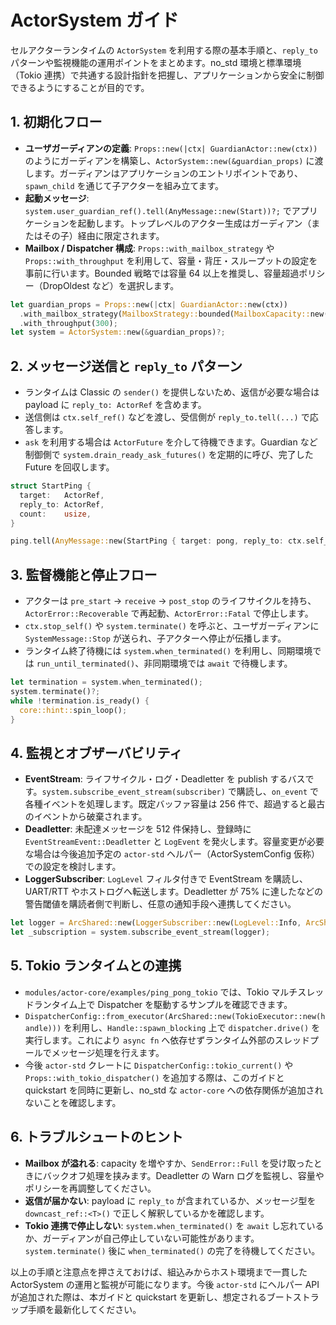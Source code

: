 # ActorSystem ガイド

セルアクターランタイムの `ActorSystem` を利用する際の基本手順と、`reply_to` パターンや監視機能の運用ポイントをまとめます。no_std 環境と標準環境（Tokio 連携）で共通する設計指針を把握し、アプリケーションから安全に制御できるようにすることが目的です。

## 1. 初期化フロー

- **ユーザガーディアンの定義**: `Props::new(|ctx| GuardianActor::new(ctx))` のようにガーディアンを構築し、`ActorSystem::new(&guardian_props)` に渡します。ガーディアンはアプリケーションのエントリポイントであり、`spawn_child` を通じて子アクターを組み立てます。
- **起動メッセージ**: `system.user_guardian_ref().tell(AnyMessage::new(Start))?;` でアプリケーションを起動します。トップレベルのアクター生成はガーディアン（またはその子）経由に限定されます。
- **Mailbox / Dispatcher 構成**: `Props::with_mailbox_strategy` や `Props::with_throughput` を利用して、容量・背圧・スループットの設定を事前に行います。Bounded 戦略では容量 64 以上を推奨し、容量超過ポリシー（DropOldest など）を選択します。

```rust
let guardian_props = Props::new(|ctx| GuardianActor::new(ctx))
  .with_mailbox_strategy(MailboxStrategy::bounded(MailboxCapacity::new(64)))
  .with_throughput(300);
let system = ActorSystem::new(&guardian_props)?;
```

## 2. メッセージ送信と `reply_to` パターン

- ランタイムは Classic の `sender()` を提供しないため、返信が必要な場合は payload に `reply_to: ActorRef` を含めます。
- 送信側は `ctx.self_ref()` などを渡し、受信側が `reply_to.tell(...)` で応答します。
- `ask` を利用する場合は `ActorFuture` を介して待機できます。Guardian など制御側で `system.drain_ready_ask_futures()` を定期的に呼び、完了した Future を回収します。

```rust
struct StartPing {
  target:   ActorRef,
  reply_to: ActorRef,
  count:    usize,
}

ping.tell(AnyMessage::new(StartPing { target: pong, reply_to: ctx.self_ref(), count: 3 }))?;
```

## 3. 監督機能と停止フロー

- アクターは `pre_start` → `receive` → `post_stop` のライフサイクルを持ち、`ActorError::Recoverable` で再起動、`ActorError::Fatal` で停止します。
- `ctx.stop_self()` や `system.terminate()` を呼ぶと、ユーザガーディアンに `SystemMessage::Stop` が送られ、子アクターへ停止が伝播します。
- ランタイム終了待機には `system.when_terminated()` を利用し、同期環境では `run_until_terminated()`、非同期環境では `await` で待機します。

```rust
let termination = system.when_terminated();
system.terminate()?;
while !termination.is_ready() {
  core::hint::spin_loop();
}
```

## 4. 監視とオブザーバビリティ

- **EventStream**: ライフサイクル・ログ・Deadletter を publish するバスです。`system.subscribe_event_stream(subscriber)` で購読し、`on_event` で各種イベントを処理します。既定バッファ容量は 256 件で、超過すると最古のイベントから破棄されます。
- **Deadletter**: 未配達メッセージを 512 件保持し、登録時に `EventStreamEvent::Deadletter` と `LogEvent` を発火します。容量変更が必要な場合は今後追加予定の `actor-std` ヘルパー（ActorSystemConfig 仮称）での設定を検討します。
- **LoggerSubscriber**: `LogLevel` フィルタ付きで EventStream を購読し、UART/RTT やホストログへ転送します。Deadletter が 75% に達したなどの警告閾値を購読者側で判断し、任意の通知手段へ連携してください。

```rust
let logger = ArcShared::new(LoggerSubscriber::new(LogLevel::Info, ArcShared::new(MyWriter)));
let _subscription = system.subscribe_event_stream(logger);
```

## 5. Tokio ランタイムとの連携

- `modules/actor-core/examples/ping_pong_tokio` では、Tokio マルチスレッドランタイム上で Dispatcher を駆動するサンプルを確認できます。
- `DispatcherConfig::from_executor(ArcShared::new(TokioExecutor::new(handle)))` を利用し、`Handle::spawn_blocking` 上で `dispatcher.drive()` を実行します。これにより `async fn` へ依存せずランタイム外部のスレッドプールでメッセージ処理を行えます。
- 今後 `actor-std` クレートに `DispatcherConfig::tokio_current()` や `Props::with_tokio_dispatcher()` を追加する際は、このガイドと quickstart を同時に更新し、no_std な `actor-core` への依存関係が追加されないことを確認します。

## 6. トラブルシュートのヒント

- **Mailbox が溢れる**: capacity を増やすか、`SendError::Full` を受け取ったときにバックオフ処理を挟みます。Deadletter の Warn ログを監視し、容量やポリシーを再調整してください。
- **返信が届かない**: payload に `reply_to` が含まれているか、メッセージ型を `downcast_ref::<T>()` で正しく解釈しているかを確認します。
- **Tokio 連携で停止しない**: `system.when_terminated()` を `await` し忘れているか、ガーディアンが自己停止していない可能性があります。`system.terminate()` 後に `when_terminated()` の完了を待機してください。

以上の手順と注意点を押さえておけば、組込みからホスト環境まで一貫した ActorSystem の運用と監視が可能になります。今後 `actor-std` にヘルパー API が追加された際は、本ガイドと quickstart を更新し、想定されるブートストラップ手順を最新化してください。
